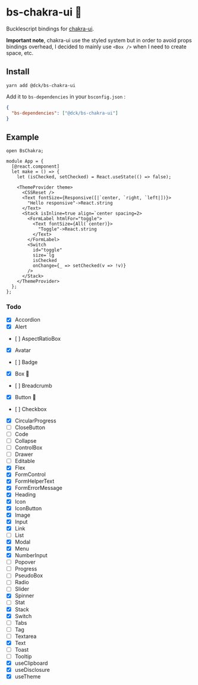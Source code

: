 # bs-chakra-ui 🚧

Bucklescript bindings for [chakra-ui](https://chakra-ui.com).

**Important note**, chakra-ui use the styled system but in order to avoid props bindings overhead, I decided to mainly use `<Box />` when I need to create space, etc.

## Install

```
yarn add @dck/bs-chakra-ui
```

Add it to `bs-dependencies` in your `bsconfig.json` :

```json
{
  "bs-dependencies": ["@dck/bs-chakra-ui"]
}
```

## Example

```reason
open BsChakra;

module App = {
  [@react.component]
  let make = () => {
    let (isChecked, setChecked) = React.useState(() => false);

    <ThemeProvider theme>
      <CSSReset />
      <Text fontSize={Responsive([|`center, `right, `left|])}>
        "Hello responsive"->React.string
      </Text>
      <Stack isInline=true align=`center spacing=2>
        <FormLabel htmlFor="toggle">
          <Text fontSize={All(`center)}>
            "Toggle"->React.string
          </Text>
        </FormLabel>
        <Switch
          id="toggle"
          size=`lg
          isChecked
          onChange={_ => setChecked(v => !v)}
        />
      </Stack>
    </ThemeProvider>
  };
};
```

### Todo

- [x] Accordion
- [x] Alert
- [ ] AspectRatioBox
- [x] Avatar
- [ ] Badge
- [x] Box 🚧
- [ ] Breadcrumb
- [x] Button 🚧
- [ ] Checkbox
- [x] CircularProgress
- [ ] CloseButton
- [ ] Code
- [ ] Collapse
- [ ] ControlBox
- [ ] Drawer
- [ ] Editable
- [x] Flex
- [x] FormControl
- [x] FormHelperText
- [x] FormErrorMessage
- [x] Heading
- [x] Icon
- [x] IconButton
- [x] Image
- [x] Input
- [x] Link
- [ ] List
- [x] Modal
- [x] Menu
- [x] NumberInput
- [ ] Popover
- [ ] Progress
- [ ] PseudoBox
- [ ] Radio
- [ ] Slider
- [x] Spinner
- [ ] Stat
- [x] Stack
- [x] Switch
- [ ] Tabs
- [ ] Tag
- [ ] Textarea
- [x] Text
- [ ] Toast
- [ ] Tooltip
- [x] useClipboard
- [x] useDisclosure
- [x] useTheme
